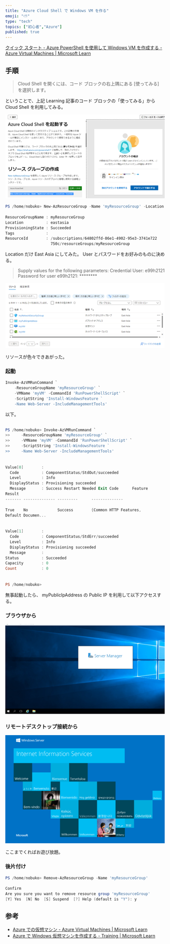 ```yaml
---
title: "Azure Cloud Shell で Windows VM を作る"
emoji: "⛅"
type: "tech"
topics: ["初心者","Azure"]
published: true
---
```



[クイック スタート - Azure PowerShell を使用して Windows VM を作成する - Azure Virtual Machines | Microsoft Learn](https://learn.microsoft.com/ja-jp/azure/virtual-machines/windows/quick-create-powershell)

## 手順

> Cloud Shell を開くには、コード ブロックの右上隅にある [使ってみる] を選択します。

ということで、上記 Learning 記事のコード ブロックの「使ってみる」から Cloud Shell を利用してみる。

![image.png](/images/2440c29e-ca69-4a98-f965-2be3ddb7de3d.png)


```powershell
PS /home/nobuko> New-AzResourceGroup -Name 'myResourceGroup' -Location 'EastAsia'

ResourceGroupName : myResourceGroup
Location          : eastasia
ProvisioningState : Succeeded
Tags              : 
ResourceId        : /subscriptions/64802ffd-86e1-4902-95e3-3741e722
                    750c/resourceGroups/myResourceGroup
```
Location だけ East Asia にしてみた。
User とパスワードをお好みのものに決める。

> Supply values for the following parameters:
Credential
User: e99h2121
Password for user e99h2121: ********

![image.png](/images/2524448f-fa09-2a83-956d-181082f64fec.png)

リソースが色々できあがった。


### 起動

```powershell
Invoke-AzVMRunCommand `
    -ResourceGroupName 'myResourceGroup' `
    -VMName 'myVM' -CommandId 'RunPowerShellScript' `
    -ScriptString 'Install-WindowsFeature `
    -Name Web-Server -IncludeManagementTools'
```

以下。

```powershell

PS /home/nobuko> Invoke-AzVMRunCommand `
>>     -ResourceGroupName 'myResourceGroup' `
>>     -VMName 'myVM' -CommandId 'RunPowerShellScript' `
>>     -ScriptString 'Install-WindowsFeature `
>>     -Name Web-Server -IncludeManagementTools'


Value[0]        : 
  Code          : ComponentStatus/StdOut/succeeded
  Level         : Info
  DisplayStatus : Provisioning succeeded
  Message       : Success Restart Needed Exit Code      Feature 
Result                           
------- -------------- ---------      --------------               
            
True    No             Success        {Common HTTP Features, 
Default Documen...


Value[1]        : 
  Code          : ComponentStatus/StdErr/succeeded
  Level         : Info
  DisplayStatus : Provisioning succeeded
  Message       : 
Status          : Succeeded
Capacity        : 0
Count           : 0


PS /home/nobuko> 
```

無事起動したら、 myPublicIpAddress の Public IP を利用して以下アクセスする。


### ブラウザから

![image.png](/images/c589ebe6-e1f0-999a-5c7f-42e0ee39e3a7.png)


### リモートデスクトップ接続から

![image.png](/images/ee86d705-a2d8-ce20-2131-16805fdb32da.png)


ここまでくればお遊び放題。


### 後片付け

```powershell
PS /home/nobuko> Remove-AzResourceGroup -Name 'myResourceGroup'

Confirm
Are you sure you want to remove resource group 'myResourceGroup'
[Y] Yes  [N] No  [S] Suspend  [?] Help (default is "Y"): y
```


## 参考

- [Azure での仮想マシン - Azure Virtual Machines | Microsoft Learn](https://learn.microsoft.com/ja-jp/azure/virtual-machines/)
- [Azure で Windows 仮想マシンを作成する - Training | Microsoft Learn](https://learn.microsoft.com/ja-jp/training/modules/create-windows-virtual-machine-in-azure/)
